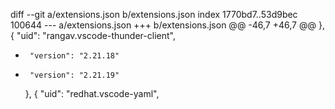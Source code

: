 diff --git a/extensions.json b/extensions.json
index 1770bd7..53d9bec 100644
--- a/extensions.json
+++ b/extensions.json
@@ -46,7 +46,7 @@
     },
     {
       "uid": "rangav.vscode-thunder-client",
-      "version": "2.21.18"
+      "version": "2.21.19"
     },
     {
       "uid": "redhat.vscode-yaml",
